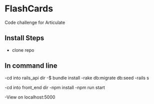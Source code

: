 # FlashCards
Code challenge for Articulate

## Install Steps
- clone repo 

## In command line
 -cd into rails_api dir
 -$ bundle install
 -rake db:migrate db:seed
 -rails s
 
 -cd into front_end dir
 -npm install
 -npm run start
 
 -View on localhost:5000
